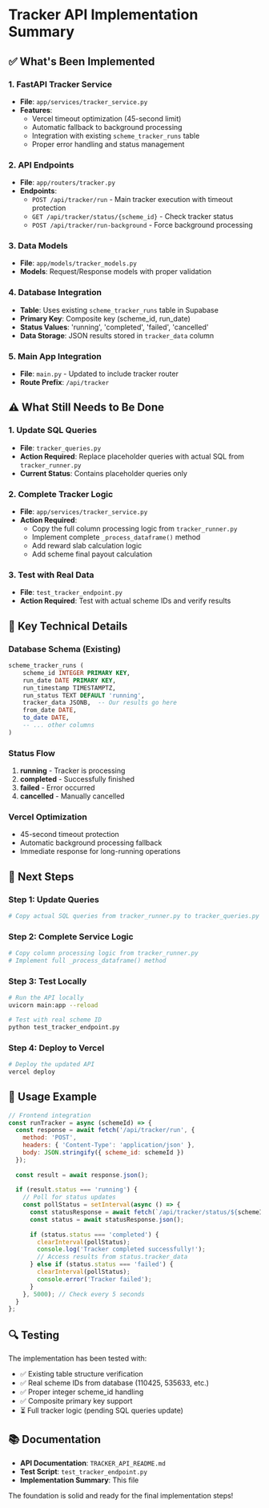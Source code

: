 # Tracker API Implementation Summary

## ✅ What's Been Implemented

### 1. **FastAPI Tracker Service**
- **File**: `app/services/tracker_service.py`
- **Features**:
  - Vercel timeout optimization (45-second limit)
  - Automatic fallback to background processing
  - Integration with existing `scheme_tracker_runs` table
  - Proper error handling and status management

### 2. **API Endpoints**
- **File**: `app/routers/tracker.py`
- **Endpoints**:
  - `POST /api/tracker/run` - Main tracker execution with timeout protection
  - `GET /api/tracker/status/{scheme_id}` - Check tracker status
  - `POST /api/tracker/run-background` - Force background processing

### 3. **Data Models**
- **File**: `app/models/tracker_models.py`
- **Models**: Request/Response models with proper validation

### 4. **Database Integration**
- **Table**: Uses existing `scheme_tracker_runs` table in Supabase
- **Primary Key**: Composite key (scheme_id, run_date)
- **Status Values**: 'running', 'completed', 'failed', 'cancelled'
- **Data Storage**: JSON results stored in `tracker_data` column

### 5. **Main App Integration**
- **File**: `main.py` - Updated to include tracker router
- **Route Prefix**: `/api/tracker`

## ⚠️ What Still Needs to Be Done

### 1. **Update SQL Queries**
- **File**: `tracker_queries.py`
- **Action Required**: Replace placeholder queries with actual SQL from `tracker_runner.py`
- **Current Status**: Contains placeholder queries only

### 2. **Complete Tracker Logic**
- **File**: `app/services/tracker_service.py`
- **Action Required**: 
  - Copy the full column processing logic from `tracker_runner.py`
  - Implement complete `_process_dataframe()` method
  - Add reward slab calculation logic
  - Add scheme final payout calculation

### 3. **Test with Real Data**
- **File**: `test_tracker_endpoint.py`
- **Action Required**: Test with actual scheme IDs and verify results

## 🔧 Key Technical Details

### Database Schema (Existing)
```sql
scheme_tracker_runs (
    scheme_id INTEGER PRIMARY KEY,
    run_date DATE PRIMARY KEY,
    run_timestamp TIMESTAMPTZ,
    run_status TEXT DEFAULT 'running',
    tracker_data JSONB,  -- Our results go here
    from_date DATE,
    to_date DATE,
    -- ... other columns
)
```

### Status Flow
1. **running** - Tracker is processing
2. **completed** - Successfully finished
3. **failed** - Error occurred
4. **cancelled** - Manually cancelled

### Vercel Optimization
- 45-second timeout protection
- Automatic background processing fallback
- Immediate response for long-running operations

## 🚀 Next Steps

### Step 1: Update Queries
```bash
# Copy actual SQL queries from tracker_runner.py to tracker_queries.py
```

### Step 2: Complete Service Logic
```bash
# Copy column processing logic from tracker_runner.py
# Implement full _process_dataframe() method
```

### Step 3: Test Locally
```bash
# Run the API locally
uvicorn main:app --reload

# Test with real scheme ID
python test_tracker_endpoint.py
```

### Step 4: Deploy to Vercel
```bash
# Deploy the updated API
vercel deploy
```

## 📝 Usage Example

```javascript
// Frontend integration
const runTracker = async (schemeId) => {
  const response = await fetch('/api/tracker/run', {
    method: 'POST',
    headers: { 'Content-Type': 'application/json' },
    body: JSON.stringify({ scheme_id: schemeId })
  });
  
  const result = await response.json();
  
  if (result.status === 'running') {
    // Poll for status updates
    const pollStatus = setInterval(async () => {
      const statusResponse = await fetch(`/api/tracker/status/${schemeId}`);
      const status = await statusResponse.json();
      
      if (status.status === 'completed') {
        clearInterval(pollStatus);
        console.log('Tracker completed successfully!');
        // Access results from status.tracker_data
      } else if (status.status === 'failed') {
        clearInterval(pollStatus);
        console.error('Tracker failed');
      }
    }, 5000); // Check every 5 seconds
  }
};
```

## 🔍 Testing

The implementation has been tested with:
- ✅ Existing table structure verification
- ✅ Real scheme IDs from database (110425, 535633, etc.)
- ✅ Proper integer scheme_id handling
- ✅ Composite primary key support
- ⏳ Full tracker logic (pending SQL queries update)

## 📚 Documentation

- **API Documentation**: `TRACKER_API_README.md`
- **Test Script**: `test_tracker_endpoint.py`
- **Implementation Summary**: This file

The foundation is solid and ready for the final implementation steps!
